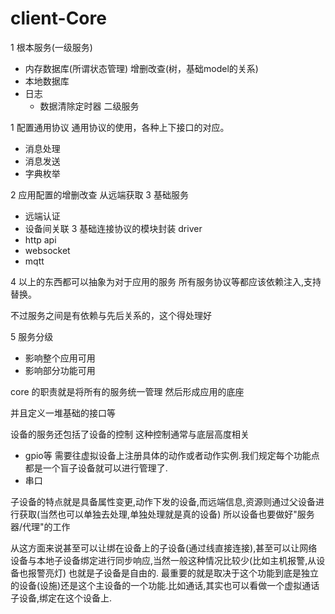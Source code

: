 # client-Core

1 根本服务(一级服务)
  - 内存数据库(所谓状态管理) 增删改查(树，基础model的关系)
  - 本地数据库
  - 日志
    - 数据清除定时器
二级服务

1 配置通用协议 通用协议的使用，各种上下接口的对应。
  - 消息处理
  - 消息发送
  - 字典枚举
  
2 应用配置的增删改查 从远端获取
3 基础服务
  - 远端认证
  - 设备间关联
3 基础连接协议的模块封装 driver
  - http api
  - websocket
  - mqtt

4 以上的东西都可以抽象为对于应用的服务
所有服务协议等都应该依赖注入,支持替换。

不过服务之间是有依赖与先后关系的，这个得处理好

5 服务分级
- 影响整个应用可用
- 影响部分功能可用

core 的职责就是将所有的服务统一管理
然后形成应用的底座

并且定义一堆基础的接口等

设备的服务还包括了设备的控制
这种控制通常与底层高度相关
 - gpio等 需要往虚拟设备上注册具体的动作或者动作实例.我们规定每个功能点都是一个盲子设备就可以进行管理了.
 - 串口

子设备的特点就是具备属性变更,动作下发的设备,而远端信息,资源则通过父设备进行获取(当然也可以单独去处理,单独处理就是真的设备)
所以设备也要做好"服务器/代理"的工作

从这方面来说甚至可以让绑在设备上的子设备(通过线直接连接),甚至可以让网络设备与本地子设备绑定进行同步响应,当然一般这种情况比较少(比如主机报警,从设备也报警亮灯)
也就是子设备是自由的.
最重要的就是取决于这个功能到底是独立的设备(设施)还是这个主设备的一个功能.比如通话,其实也可以看做一个虚拟通话子设备,绑定在这个设备上.

